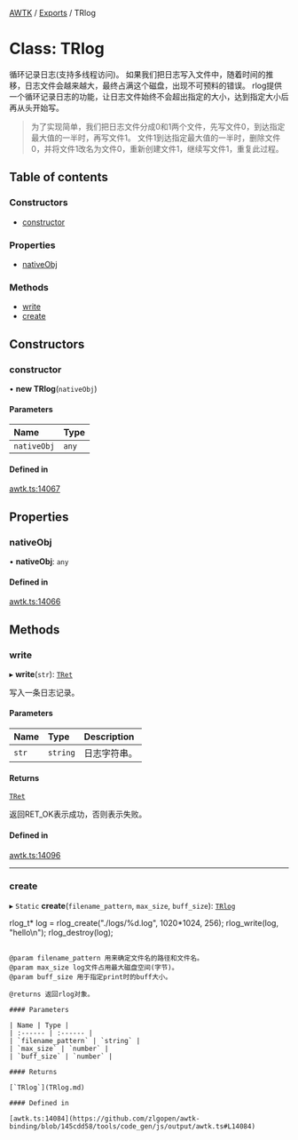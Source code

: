 [AWTK](../README.md) / [Exports](../modules.md) / TRlog

# Class: TRlog

循环记录日志(支持多线程访问)。
如果我们把日志写入文件中，随着时间的推移，日志文件会越来越大，最终占满这个磁盘，出现不可预料的错误。
rlog提供一个循环记录日志的功能，让日志文件始终不会超出指定的大小，达到指定大小后再从头开始写。

> 为了实现简单，我们把日志文件分成0和1两个文件，先写文件0，到达指定最大值的一半时，再写文件1。
> 文件1到达指定最大值的一半时，删除文件0，并将文件1改名为文件0，重新创建文件1，继续写文件1，重复此过程。

## Table of contents

### Constructors

- [constructor](TRlog.md#constructor)

### Properties

- [nativeObj](TRlog.md#nativeobj)

### Methods

- [write](TRlog.md#write)
- [create](TRlog.md#create)

## Constructors

### constructor

• **new TRlog**(`nativeObj`)

#### Parameters

| Name | Type |
| :------ | :------ |
| `nativeObj` | `any` |

#### Defined in

[awtk.ts:14067](https://github.com/zlgopen/awtk-binding/blob/145cdd58/tools/code_gen/js/output/awtk.ts#L14067)

## Properties

### nativeObj

• **nativeObj**: `any`

#### Defined in

[awtk.ts:14066](https://github.com/zlgopen/awtk-binding/blob/145cdd58/tools/code_gen/js/output/awtk.ts#L14066)

## Methods

### write

▸ **write**(`str`): [`TRet`](../enums/TRet.md)

写入一条日志记录。

#### Parameters

| Name | Type | Description |
| :------ | :------ | :------ |
| `str` | `string` | 日志字符串。 |

#### Returns

[`TRet`](../enums/TRet.md)

返回RET_OK表示成功，否则表示失败。

#### Defined in

[awtk.ts:14096](https://github.com/zlgopen/awtk-binding/blob/145cdd58/tools/code_gen/js/output/awtk.ts#L14096)

___

### create

▸ `Static` **create**(`filename_pattern`, `max_size`, `buff_size`): [`TRlog`](TRlog.md)

rlog_t* log = rlog_create("./logs/%d.log", 1020*1024, 256);
rlog_write(log, "hello\n");
rlog_destroy(log);
```

@param filename_pattern 用来确定文件名的路径和文件名。
@param max_size log文件占用最大磁盘空间(字节)。
@param buff_size 用于指定print时的buff大小。

@returns 返回rlog对象。

#### Parameters

| Name | Type |
| :------ | :------ |
| `filename_pattern` | `string` |
| `max_size` | `number` |
| `buff_size` | `number` |

#### Returns

[`TRlog`](TRlog.md)

#### Defined in

[awtk.ts:14084](https://github.com/zlgopen/awtk-binding/blob/145cdd58/tools/code_gen/js/output/awtk.ts#L14084)
